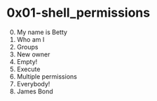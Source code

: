 <h1>0x01-shell_permissions</h1>

00. My name is Betty<br>
01. Who am I<br>
02. Groups<br>
03. New owner<br>
04. Empty!<br>
05. Execute<br>
06. Multiple permissions<br>
07. Everybody!<br>
08. James Bond<br>
